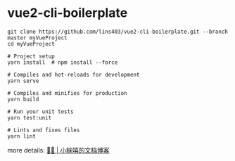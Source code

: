 # vue2-cli-boilerplate

```shell
git clone https://github.com/lins403/vue2-cli-boilerplate.git --branch master myVueProject
cd myVueProject

# Project setup
yarn install  # npm install --force

# Compiles and hot-reloads for development
yarn serve

# Compiles and minifies for production
yarn build

# Run your unit tests
yarn test:unit

# Lints and fixes files
yarn lint
```

more details: [🚫💩 | 小眯嘻的文档博客](https://lins403.github.io/vuepress-doc/notes/engineering/specification-config.html)
